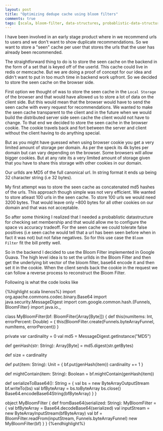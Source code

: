 ```yaml
---
layout: post
title: "Optimizing dedupe cache using bloom filters"
comments: true
tags: [scala, bloom-filter, data-structures, probablistic-data-structures]
---
```

I have been involved in an early stage product where in we recommend urls to users and we don't want to show duplicate recommendations. So we want to store a "seen" cache per user that stores the urls that the user has already been recommended.

The straightforward thing to do is to store the seen cache on the backend in the form of a set that is keyed off of the userId. This cache could live in redis or memcache. But we are doing a proof of concept for our idea and didn't want to put in too much time in backend work upfront. So we decided to store the seen cache on the browser side. 

First option we thought of was to store the seen cache in the `Local Storage` of the browser and that would have allowed us to store a lot of data on the client side. But this would mean that the browser would have to send the seen cache with every request for recommendations. We wanted to make the seen cache transparent to the client and in the future when we would build the distributed server side seen cache the client would not have to change. To that end we decided to store the seen cache in the browser cookie. The cookie travels back and fort between the server and client without the client having to do anything special.

But as you might have guessed when using browser cookie you get a very limited amount of storage per domain. As per the speck its 4k bytes per domain but can vary depending on the browser. Some browsers will allow bigger cookies. But at any rate its a very limited amount of storage given that you have to share this storage with other cookies in our domain.

Our urlIds are MD5 of the full canonical url. In string format it ends up being 32 character string (i.e 32 bytes). 

My first attempt was to store the seen cache as concatenated md5 hashes of the urls. This approach though simple was not very efficient. We wanted to store atleast 100 urls in the seen cache. To store 100 urls we would need 3200 bytes. That would leave only ~800 bytes for all other cookies on our domain and that was not acceptable.

So after some thinking I realized that I needed a probablistic datastructure for checking set membership and that would allow me to configure the space vs accuracy tradeoff. For the seen cache we could tolerate false positives (i.e seen cache would tell that a url has been seen before when in fact it was not) but not false negatives. So for this use case the `Bloom Filter` fit the bill pretty well.

So in the backend I decided to use the Bloom Filter implemented in Google Guava. The high level idea is to set the urlIds in the Bloom Filter and then get the underlying bit vector of the bloom filter, base64 encode it and then set it in the cookie. When the client sends back the cookie in the request we can follow a reverse process to reconstruct the Bloom Filter.

Following is what the code looks like

{%highlight scala linenos%}
import org.apache.commons.codec.binary.Base64
import java.security.MessageDigest
import com.google.common.hash.{Funnels, BloomFilter}
import java.io._

class MyBloomFilter(bf: BloomFilter[Array[Byte]]) {
  def this(numItems: Int, errorPercent: Double) = {
    this(BloomFilter.create(Funnels.byteArrayFunnel, numItems, errorPercent))
  }

  private var cardinality = 0
  val md5 = MessageDigest.getInstance("MD5")

  def genHash(str: String): Array[Byte] = md5.digest(str.getBytes)

  def size = cardinality

  def put(item: String): Unit = {
    bf.put(genHash(item))
    cardinality += 1
  }

  def mightContain(item: String): Boolean = bf.mightContain(genHash(item))

  def serializeToBase64(): String = {
    val bs = new ByteArrayOutputStream
    bf.writeTo(bs)
    val bfByteArray = bs.toByteArray
    bs.close()
    Base64.encodeBase64String(bfByteArray)
  }
}

object MyBloomFilter {
  def fromBase64(serialized: String): MyBloomFilter = {
    val bfByteArray = Base64.decodeBase64(serialized)
    val inputStream = new ByteArrayInputStream(bfByteArray)
    val bf = BloomFilter.readFrom(inputStream, Funnels.byteArrayFunnel)
    new MyBloomFilter(bf)
  }
}
{%endhighlight%}